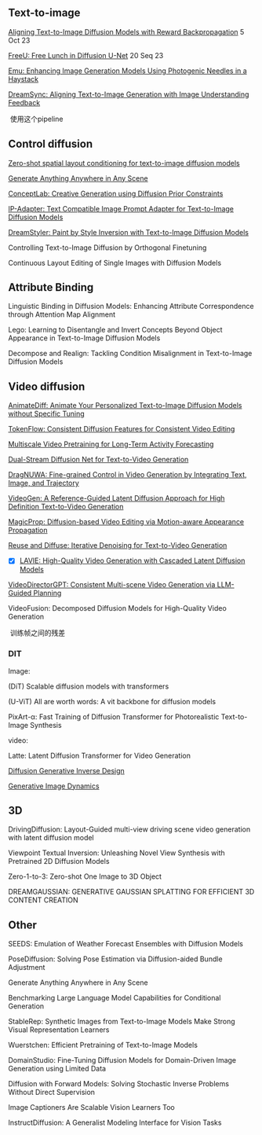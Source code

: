 ## Text-to-image

[Aligning Text-to-Image Diffusion Models with Reward Backpropagation](https://arxiv.org/abs/2310.03739) 5 Oct 23

[FreeU: Free Lunch in Diffusion U-Net](https://arxiv.org/abs/2309.11497) 20 Seq 23

[Emu: Enhancing Image Generation Models Using Photogenic Needles in a Haystack](https://huggingface.co/papers/2309.15807)

[DreamSync: Aligning Text-to-Image Generation with Image Understanding Feedback](https://arxiv.org/abs/2311.17946)

​		使用这个pipeline

## Control diffusion

[Zero-shot spatial layout conditioning for text-to-image diffusion models](https://arxiv.org/abs/2306.13754)

[Generate Anything Anywhere in Any Scene](https://arxiv.org/abs/2306.17154)

[ConceptLab: Creative Generation using Diffusion Prior Constraints](https://huggingface.co/papers/2308.02669)

[IP-Adapter: Text Compatible Image Prompt Adapter for Text-to-Image Diffusion Models](https://huggingface.co/papers/2308.06721)

[DreamStyler: Paint by Style Inversion with Text-to-Image Diffusion Models](https://huggingface.co/papers/2309.06933)

Controlling Text-to-Image Diffusion by Orthogonal Finetuning

Continuous Layout Editing of Single Images with Diffusion Models



##  Attribute Binding

Linguistic Binding in Diffusion Models: Enhancing Attribute Correspondence through Attention Map Alignment

Lego: Learning to Disentangle and Invert Concepts Beyond Object Appearance in Text-to-Image Diffusion Models

Decompose and Realign: Tackling Condition Misalignment in Text-to-Image Diffusion Models



## Video diffusion

[AnimateDiff: Animate Your Personalized Text-to-Image Diffusion Models without Specific Tuning](https://arxiv.org/abs/2307.04725)

[TokenFlow: Consistent Diffusion Features for Consistent Video Editing](https://huggingface.co/papers/2307.10373)

[Multiscale Video Pretraining for Long-Term Activity Forecasting](https://huggingface.co/papers/2307.12854)

[Dual-Stream Diffusion Net for Text-to-Video Generation](https://huggingface.co/papers/2308.08316)

[DragNUWA: Fine-grained Control in Video Generation by Integrating Text, Image, and Trajectory](https://huggingface.co/papers/2308.08089)

[VideoGen: A Reference-Guided Latent Diffusion Approach for High Definition Text-to-Video Generation](https://huggingface.co/papers/2309.00398)

[MagicProp: Diffusion-based Video Editing via Motion-aware Appearance Propagation](https://huggingface.co/papers/2309.00908)

[Reuse and Diffuse: Iterative Denoising for Text-to-Video Generation](https://huggingface.co/papers/2309.03549)

- [x] [LAVIE: High-Quality Video Generation with Cascaded Latent Diffusion Models](https://huggingface.co/papers/2309.15103) 


[VideoDirectorGPT: Consistent Multi-scene Video Generation via LLM-Guided Planning](https://huggingface.co/papers/2309.15091)

VideoFusion: Decomposed Diffusion Models for High-Quality Video Generation

​	训练帧之间的残差

### DIT 

Image:

(DiT) Scalable diffusion models with transformers

(U-ViT) All are worth words: A vit backbone for diffusion models

PixArt-α: Fast Training of Diffusion Transformer for Photorealistic Text-to-Image Synthesis



video:

Latte: Latent Diffusion Transformer for Video Generation



[Diffusion Generative Inverse Design](https://huggingface.co/papers/2309.02040)

[Generative Image Dynamics](https://huggingface.co/papers/2309.07906)



## 3D

DrivingDiffusion: Layout-Guided multi-view driving scene video generation with latent diffusion model

Viewpoint Textual Inversion: Unleashing Novel View Synthesis with Pretrained 2D Diffusion Models

Zero-1-to-3: Zero-shot One Image to 3D Object

DREAMGAUSSIAN: GENERATIVE GAUSSIAN SPLATTING FOR EFFICIENT 3D CONTENT CREATION

## Other

SEEDS: Emulation of Weather Forecast Ensembles with Diffusion Models

PoseDiffusion: Solving Pose Estimation via Diffusion-aided Bundle Adjustment

Generate Anything Anywhere in Any Scene

Benchmarking Large Language Model Capabilities for Conditional Generation

StableRep: Synthetic Images from Text-to-Image Models Make Strong Visual Representation Learners

Wuerstchen: Efficient Pretraining of Text-to-Image Models

DomainStudio: Fine-Tuning Diffusion Models for Domain-Driven Image Generation using Limited Data

Diffusion with Forward Models: Solving Stochastic Inverse Problems Without Direct Supervision

Image Captioners Are Scalable Vision Learners Too

InstructDiffusion: A Generalist Modeling Interface for Vision Tasks
